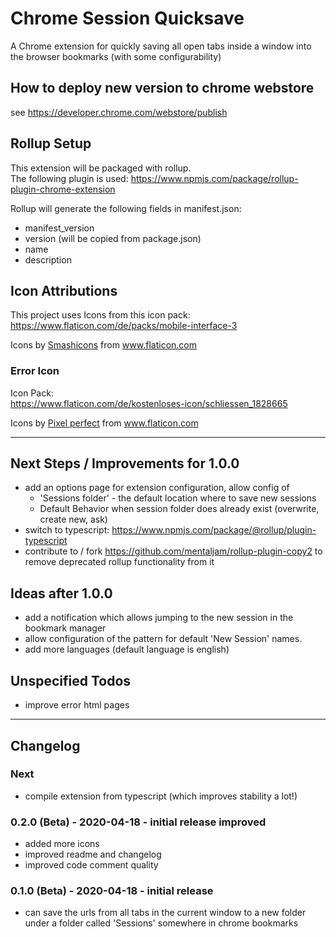 # Chrome Session Quicksave

A Chrome extension for quickly saving all open tabs inside a window into the browser bookmarks (with some configurability)

## How to deploy new version to chrome webstore

see https://developer.chrome.com/webstore/publish

## Rollup Setup

This extension will be packaged with rollup.  
The following plugin is used: <https://www.npmjs.com/package/rollup-plugin-chrome-extension>

Rollup will generate the following fields in manifest.json:

-   manifest_version
-   version (will be copied from package.json)
-   name
-   description

## Icon Attributions

This project uses Icons from this icon pack:  
<https://www.flaticon.com/de/packs/mobile-interface-3>

<div>Icons by <a href="https://www.flaticon.com/de/autoren/smashicons" title="Smashicons">Smashicons</a> from <a href="https://www.flaticon.com/de/" title="Flaticon">www.flaticon.com</a></div>

### Error Icon

Icon Pack:  
<https://www.flaticon.com/de/kostenloses-icon/schliessen_1828665>

<div>Icons by <a href="https://www.flaticon.com/de/autoren/pixel-perfect" title="Pixel perfect">Pixel perfect</a> from <a href="https://www.flaticon.com/de/" title="Flaticon">www.flaticon.com</a></div>

---

## Next Steps / Improvements for 1.0.0

-   add an options page for extension configuration, allow config of
    -   'Sessions folder' - the default location where to save new sessions
    -   Default Behavior when session folder does already exist (overwrite, create new, ask)
-   switch to typescript: https://www.npmjs.com/package/@rollup/plugin-typescript
-   contribute to / fork https://github.com/mentaljam/rollup-plugin-copy2
    to remove deprecated rollup functionality from it

## Ideas after 1.0.0

-   add a notification which allows jumping to the new session in the bookmark manager
-   allow configuration of the pattern for default 'New Session' names.
-   add more languages (default language is english)

## Unspecified Todos

-   improve error html pages

---

## Changelog

### Next

-   compile extension from typescript (which improves stability a lot!)

### 0.2.0 (Beta) - 2020-04-18 - initial release improved

-   added more icons
-   improved readme and changelog
-   improved code comment quality

### 0.1.0 (Beta) - 2020-04-18 - initial release

-   can save the urls from all tabs in the current window to a new folder under a folder called 'Sessions' somewhere in chrome bookmarks
